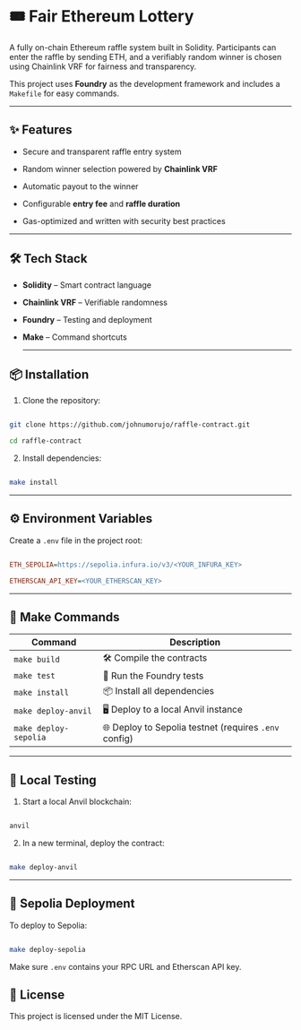 # 🎟️ Fair Ethereum Lottery

A fully on-chain Ethereum raffle system built in Solidity. Participants can enter the raffle by sending ETH, and a verifiably random winner is chosen using Chainlink VRF for fairness and transparency.

This project uses **Foundry** as the development framework and includes a `Makefile` for easy commands.

---

## ✨ Features

- Secure and transparent raffle entry system

- Random winner selection powered by **Chainlink VRF**

- Automatic payout to the winner

- Configurable **entry fee** and **raffle duration**

- Gas-optimized and written with security best practices

---

## 🛠 Tech Stack

- **Solidity** – Smart contract language

- **Chainlink VRF** – Verifiable randomness

- **Foundry** – Testing and deployment

- **Make** – Command shortcuts

  ***

## 📦 Installation

1. Clone the repository:

```bash

git clone https://github.com/johnumorujo/raffle-contract.git

cd raffle-contract

```

2. Install dependencies:

```bash

make install

```

---

## ⚙️ Environment Variables

Create a `.env` file in the project root:

```ini

ETH_SEPOLIA=https://sepolia.infura.io/v3/<YOUR_INFURA_KEY>

ETHERSCAN_API_KEY=<YOUR_ETHERSCAN_KEY>

```

---

## 🚀 Make Commands

| Command               | Description                                           |
| --------------------- | ----------------------------------------------------- |
| `make build`          | 🛠 Compile the contracts                               |
| `make test`           | 🧪 Run the Foundry tests                              |
| `make install`        | 📦 Install all dependencies                           |
| `make deploy-anvil`   | 🖥 Deploy to a local Anvil instance                    |
| `make deploy-sepolia` | 🌐 Deploy to Sepolia testnet (requires `.env` config) |

---

## 🧪 Local Testing

1. Start a local Anvil blockchain:

```bash

anvil

```

2. In a new terminal, deploy the contract:

```bash

make deploy-anvil

```

---

## 🔗 Sepolia Deployment

To deploy to Sepolia:

```bash

make deploy-sepolia

```

Make sure `.env` contains your RPC URL and Etherscan API key.

## 📄 License

This project is licensed under the MIT License.
